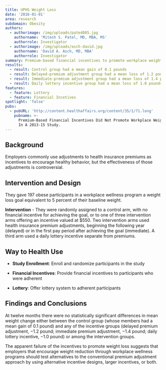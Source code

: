 ```yaml
---
title: UPHS Weight Loss
date: '2016-01-01'
area: research
subdomain: Obesity
authors:
  - authorimage: /img/uploads/pate4085.jpg
    authorname: 'Mitesh S. Patel, MD, MBA, MS'
    authorrole: Investigator
  - authorimage: /img/uploads/asch-david.jpg
    authorname: 'David A. Asch, MD, MBA'
    authorrole: Investigator
summary: Premium-based financial incentives to promote workplace weight loss
results:
  - result: Control group had a mean gain of 0.1 pounds
  - result: Delayed-premium adjustment group had a mean loss of 1.2 pounds
  - result: Immediate-premium adjustment group had a mean loss of 1.4 pounds
  - result: Daily lottery incentive group had a mean loss of 1.0 pounds
features:
  - feature: Lottery
  - feature: Financial Incetives
spotlight: 'false'
pubs:
  - pubURL: 'http://content.healthaffairs.org/content/35/1/71.long'
    pubname: >-
      Premium-Based Financial Incentives Did Not Promote Workplace Weight Loss
      In A 2013-15 Study.
---
```

## Background

Employers commonly use adjustments to health insurance premiums as incentives to encourage healthy behavior, but the effectiveness of those adjustments is controversial. 

## Intervention and Design

They gave 197 obese participants in a workplace wellness program a weight loss goal equivalent to 5 percent of their baseline weight. 

**Intervention** - They were randomly assigned to a control arm, with no financial incentive for achieving the goal, or to one of three intervention arms offering an incentive valued at $550. Two intervention arms used health insurance premium adjustments, beginning the following year (delayed) or in the first pay period after achieving the goal (immediate). A third arm used a daily lottery incentive separate from premiums. 

## Way to Health Use

- **Study Enrollment**: Enroll and randomize participants in the study

- **Financial Incentives**: Provide financial incentives to participants who were adherent

- **Lottery**: Offer lottery system to adherent participants

## Findings and Conclusions

At twelve months there were no statistically significant differences in mean weight change either between the control group (whose members had a mean gain of 0.1 pound) and any of the incentive groups (delayed premium adjustment, −1.2 pound; immediate premium adjustment, −1.4 pound; daily lottery incentive, −1.0 pound) or among the intervention groups. 

The apparent failure of the incentives to promote weight loss suggests that employers that encourage weight reduction through workplace wellness programs should test alternatives to the conventional premium adjustment approach by using alternative incentive designs, larger incentives, or both.
